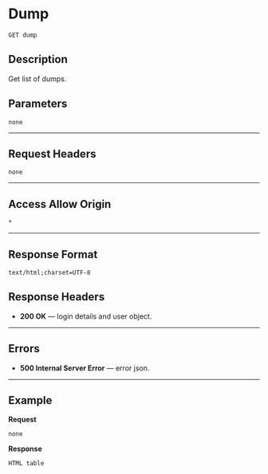 # Dump

    GET dump

## Description

Get list of dumps.

## Parameters

    none

***

## Request Headers

    none

***

## Access Allow Origin

    *

***

## Response Format

    text/html;charset=UTF-8

## Response Headers

- **200 OK** — login details and user object.

***

## Errors

- **500 Internal Server Error** — error json.

***

## Example
**Request**

    none

**Response**

    HTML table
